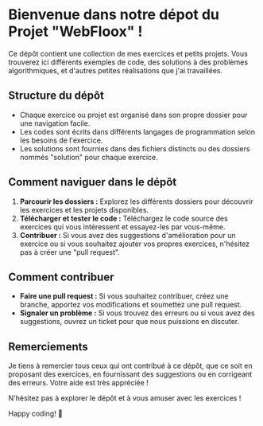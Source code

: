 # Bienvenue dans notre dépot du Projet "WebFloox" !

Ce dépôt contient une collection de mes exercices et petits projets. Vous trouverez ici différents exemples de code, des solutions à des problèmes algorithmiques, et d'autres petites réalisations que j'ai travaillées.

## Structure du dépôt

- Chaque exercice ou projet est organisé dans son propre dossier pour une navigation facile.
- Les codes sont écrits dans différents langages de programmation selon les besoins de l'exercice.
- Les solutions sont fournies dans des fichiers distincts ou des dossiers nommés "solution" pour chaque exercice.

## Comment naviguer dans le dépôt

1. **Parcourir les dossiers :** Explorez les différents dossiers pour découvrir les exercices et les projets disponibles.
2. **Télécharger et tester le code :** Téléchargez le code source des exercices qui vous intéressent et essayez-les par vous-même.
3. **Contribuer :** Si vous avez des suggestions d'amélioration pour un exercice ou si vous souhaitez ajouter vos propres exercices, n'hésitez pas à créer une "pull request".

## Comment contribuer

- **Faire une pull request :** Si vous souhaitez contribuer, créez une branche, apportez vos modifications et soumettez une pull request.
- **Signaler un problème :** Si vous trouvez des erreurs ou si vous avez des suggestions, ouvrez un ticket pour que nous puissions en discuter.

## Remerciements

Je tiens à remercier tous ceux qui ont contribué à ce dépôt, que ce soit en proposant des exercices, en fournissant des suggestions ou en corrigeant des erreurs. Votre aide est très appréciée !

N'hésitez pas à explorer le dépôt et à vous amuser avec les exercices !

Happy coding! 🚀
